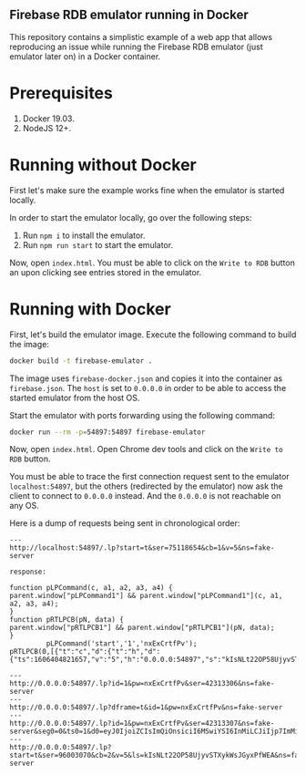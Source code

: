 Firebase RDB emulator running in Docker
---------

This repository contains a simplistic example of a web app that allows reproducing an issue while running the 
Firebase RDB emulator (just emulator later on) in a Docker container.

# Prerequisites

1. Docker 19.03.
2. NodeJS 12+.

# Running without Docker

First let's make sure the example works fine when the emulator is started locally.

In order to start the emulator locally, go over the following steps:

1. Run `npm i` to install the emulator.
2. Run `npm run start` to start the emulator.

Now, open `index.html`. You must be able to click on the `Write to RDB` button an upon clicking see entries stored
in the emulator.

# Running with Docker

First, let's build the emulator image. Execute the following command to build the image:

```bash
docker build -t firebase-emulator .
```

The image uses `firebase-docker.json` and copies it into the container as `firebase.json`. The `host` is set to 
`0.0.0.0` in order to be able to access the started emulator from the host OS.

Start the emulator with ports forwarding using the following command:

```bash
docker run --rm -p=54897:54897 firebase-emulator
```

Now, open `index.html`. Open Chrome dev tools and click on the `Write to RDB` button. 

You must be able to trace the first connection request sent to the emulator `localhost:54897`, but the others 
(redirected by the emulator) now ask the client to connect to `0.0.0.0` instead. 
And the `0.0.0.0` is not reachable on any OS.

Here is a dump of requests being sent in chronological order:

```
---
http://localhost:54897/.lp?start=t&ser=75118654&cb=1&v=5&ns=fake-server

response: 

function pLPCommand(c, a1, a2, a3, a4) {
parent.window["pLPCommand1"] && parent.window["pLPCommand1"](c, a1, a2, a3, a4);
}
function pRTLPCB(pN, data) {
parent.window["pRTLPCB1"] && parent.window["pRTLPCB1"](pN, data);
}
         pLPCommand('start','1','nxExCrtfPv');
pRTLPCB(0,[{"t":"c","d":{"t":"h","d":{"ts":1606404821657,"v":"5","h":"0.0.0.0:54897","s":"kIsNLt22OP58UjyvSTXykWsJGyxPfWEA"}}}]);

---
http://0.0.0.0:54897/.lp?id=1&pw=nxExCrtfPv&ser=42313306&ns=fake-server
---
http://0.0.0.0:54897/.lp?dframe=t&id=1&pw=nxExCrtfPv&ns=fake-server
---
http://0.0.0.0:54897/.lp?id=1&pw=nxExCrtfPv&ser=42313307&ns=fake-server&seg0=0&ts0=1&d0=eyJ0IjoiZCIsImQiOnsiciI6MSwiYSI6InMiLCJiIjp7ImMiOnsic2RrLmpzLjgtMS0xIjoxfX19fQ..
---
http://0.0.0.0:54897/.lp?start=t&ser=96003070&cb=2&v=5&ls=kIsNLt22OP58UjyvSTXykWsJGyxPfWEA&ns=fake-server
```
